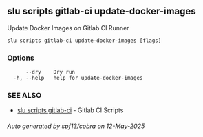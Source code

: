 ## slu scripts gitlab-ci update-docker-images

Update Docker Images on Gitlab CI Runner

```
slu scripts gitlab-ci update-docker-images [flags]
```

### Options

```
      --dry    Dry run
  -h, --help   help for update-docker-images
```

### SEE ALSO

* [slu scripts gitlab-ci](slu_scripts_gitlab-ci.md)	 - Gitlab CI Scripts

###### Auto generated by spf13/cobra on 12-May-2025
